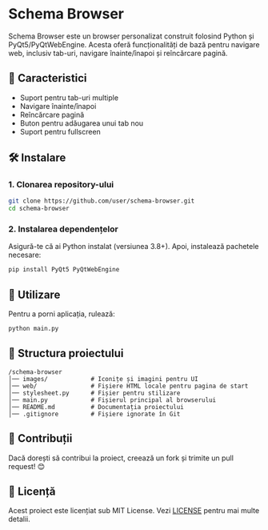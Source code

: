 # Schema Browser

Schema Browser este un browser personalizat construit folosind Python și PyQt5/PyQtWebEngine. Acesta oferă funcționalități de bază pentru navigare web, inclusiv tab-uri, navigare înainte/înapoi și reîncărcare pagină.

## 📌 Caracteristici
- Suport pentru tab-uri multiple
- Navigare înainte/înapoi
- Reîncărcare pagină
- Buton pentru adăugarea unui tab nou
- Suport pentru fullscreen

## 🛠️ Instalare

### 1. Clonarea repository-ului
```sh
git clone https://github.com/user/schema-browser.git
cd schema-browser
```

### 2. Instalarea dependențelor
Asigură-te că ai Python instalat (versiunea 3.8+). Apoi, instalează pachetele necesare:
```sh
pip install PyQt5 PyQtWebEngine
```

## 🚀 Utilizare
Pentru a porni aplicația, rulează:
```sh
python main.py
```

## 📁 Structura proiectului
```
/schema-browser
│── images/            # Iconițe și imagini pentru UI
│── web/               # Fișiere HTML locale pentru pagina de start
│── stylesheet.py      # Fișier pentru stilizare
│── main.py            # Fișierul principal al browserului
│── README.md          # Documentația proiectului
│── .gitignore         # Fișiere ignorate în Git
```

## 🔗 Contribuții
Dacă dorești să contribui la proiect, creează un fork și trimite un pull request! 😊

## 📜 Licență
Acest proiect este licențiat sub MIT License. Vezi [LICENSE](LICENSE) pentru mai multe detalii.

